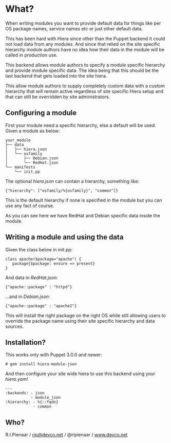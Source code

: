 What?
=====

When writing modules you want to provide default data for things like per OS
package names, service names etc or just other default data.

This has been hard with Hiera since other than the Puppet backend it could not
load data from any modules.  And since that relied on the site specific
hierarchy module authors have no idea how their data in the module will be
called in production use.

This backend allows module authors to specify a module specific hierarchy and
provide module specific data.  The idea being that this should be the last
backend that gets loaded into the site hiera.

This allow module authors to supply completely custom data with a custom
hierarchy that will remain active regardless of site specific Hiera setup and
that can still be overridden by site administrators.

Configuring a module
--------------------

First your module need a specific hierarchy, else a default will be used.
Given a module as below:

    your_module
    ├── data
    │   ├── hiera.json
    │   └── osfamily
    │       ├── Debian.json
    │       └── RedHat.json
    └── manifests
        └── init.pp

The optional *hiera.json* can contain a hierarchy, something like:

    {"hierarchy": ["osfamily/%{osfamily}", "common"]}

This is the default hierarchy if none is specified in the module but you can
use any fact of course.

As you can see here we have RedHat and Debian specific data inside the module.

Writing a module and using the data
-----------------------------------

Given the class below in init.pp:

    class apache($package="apache") {
       package{$package: ensure => present}
    }

And data in *RedHat.json*:

    {"apache::package" : "httpd"}

...and in *Debian.json*:

    {"apache::package" : "apache2"}

This will install the right package on the right OS while still allowing users
to override the package name using their site specific hierarchy and data
sources.

Installation?
-------------

This works only with Puppet 3.0.0 and newer:

    # gem install hiera-module-json

And then configure your site wide hiera to use this backend using your *hiera.yaml*

    ---
    :backends: - json
               - module_json
    :hierarchy: - %{::fqdn}
                - common

Who?
----

R.I.Pienaar / rip@devco.net / @ripienaar / www.devco.net
